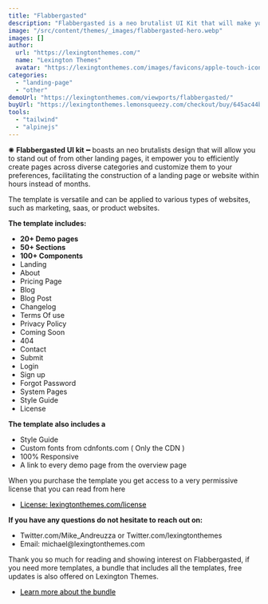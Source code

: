 ```yaml
---
title: "Flabbergasted"
description: "Flabbergasted is a neo brutalist UI Kit that will make you look cool on every screen."
image: "/src/content/themes/_images/flabbergasted-hero.webp"
images: []
author:
  url: "https://lexingtonthemes.com/"
  name: "Lexington Themes"
  avatar: "https://lexingtonthemes.com/images/favicons/apple-touch-icon.png"
categories:
  - "landing-page"
  - "other"
demoUrl: "https://lexingtonthemes.com/viewports/flabbergasted/"
buyUrl: "https://lexingtonthemes.lemonsqueezy.com/checkout/buy/645ac44b-ee66-4368-bb58-be869569fb88"
tools:
  - "tailwind"
  - "alpinejs"
---
```


<p>✺&nbsp;<strong>Flabbergasted UI kit</strong>&nbsp;━&nbsp;boasts an neo brutalists design that will allow you to stand out of from other landing pages, it empower you to efficiently create pages across diverse categories and customize them to your preferences, facilitating the construction of a landing page or website within hours instead of months.</p><p>The template is versatile and can be applied to various types of websites, such as marketing, saas, or product websites.</p><p><strong>The template includes:</strong></p><ul><li><strong>20+ Demo pages</strong></li><li><strong>50+ Sections</strong></li><li><strong>100+ Components</strong></li><li>Landing</li><li>About</li><li>Pricing Page</li><li>Blog</li><li>Blog Post</li><li>Changelog</li><li>Terms Of use</li><li>Privacy Policy</li><li>Coming Soon</li><li>404</li><li>Contact</li><li>Submit</li><li>Login</li><li>Sign up</li><li>Forgot Password</li><li>System Pages</li><li>Style Guide</li><li>License</li></ul><p><strong>The template also includes a</strong></p><ul><li>Style Guide</li><li>Custom fonts from cdnfonts.com ( Only the CDN )</li><li>100%&nbsp;Responsive</li><li>A link to every demo page from the overview page</li></ul><p>When you purchase the template you get access to a very permissive license that you can read from here</p><ul><li><a href="https://lexingtonthemes.com/license/" rel="noopener noreferrer" target="_blank" style="color: rgb(0, 0, 0);">License: lexingtonthemes.com/license</a></li></ul><p><strong>If you have any questions do not hesitate to reach out on:</strong></p><ul><li>Twitter.com/Mike_Andreuzza or&nbsp;Twitter.com/lexingtonthemes</li><li>Email: michael@lexingtonthemes.com</li></ul><p>Thank you so much for reading and showing interest on Flabbergasted, if you need more templates, a bundle that includes all the templates, free updates is also offered on Lexington Themes.&nbsp;</p><ul><li><a href="https://lexingtonthemes.com/pricing/" rel="noopener noreferrer" target="_blank" style="color: rgb(0, 0, 0);">Learn more about the bundle</a></li></ul>
